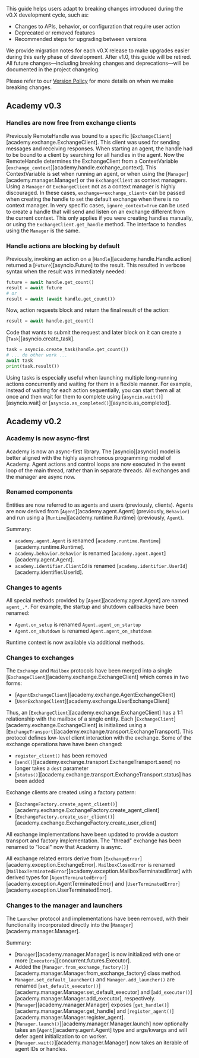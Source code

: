 This guide helps users adapt to breaking changes introduced during the v0.X development cycle, such as:

* Changes to APIs, behavior, or configuration that require user action
* Deprecated or removed features
* Recommended steps for upgrading between versions

We provide migration notes for each v0.X release to make upgrades easier during this early phase of development.
After v1.0, this guide will be retired.
All future changes—including breaking changes and deprecations—will be documented in the project changelog.

Please refer to our [Version Policy](version-policy.md) for more details on when we make breaking changes.

## Academy v0.3

### Handles are now free from exchange clients

Previously RemoteHandle was bound to a specific [`ExchangeClient`][academy.exchange.ExchangeClient].
This client was used for sending messages and receiving responses.
When starting an agent, the handle had to be bound to a client by searching for all handles in the agent.
Now the RemoteHandle determines the ExchangeClient from a ContextVariable [`exchange_context`][academy.handle.exchange_context].
This ContextVariable is set when running an agent, or when using the [`Manager`][academy.manager.Manager] or the `ExchangeClient` as context managers.
Using a `Manager` or `ExchangeClient` not as a context manager is highly discouraged.
In these cases, `exchange=<exchange_client>` can be passed when creating the handle to set the default exchange when there is no context manager.
In very specific cases, `ignore_context=True` can be used to create a handle that will send and listen on an exchange different from the current context.
This only applies if you were creating handles manually, or using the `ExchangeClient.get_handle` method. The interface to handles using the `Manager` is the same.

### Handle actions are blocking by default

Previously, invoking an action on a [`Handle`][academy.handle.Handle.action] returned a [`Future`][asyncio.Future] to the result.
This resulted in verbose syntax when the result was immediately needed:
```python
future = await handle.get_count()
result = await future
# or
result = await (await handle.get_count())
```

Now, action requests block and return the final result of the action:
```python
result = await handle.get_count()
```
Code that wants to submit the request and later block on it can create a [`Task`][asyncio.create_task].
```python
task = asyncio.create_task(handle.get_count())
# ... do other work ...
await task
print(task.result())
```
Using tasks is especially useful when launching multiple long-running actions concurrently and waiting for them in a flexible manner.
For example, instead of waiting for each action sequentially, you can start them all at once and then wait for them to complete using [`asyncio.wait()`][asyncio.wait] or [`asyncio.as_completed()`][asyncio.as_completed].


## Academy v0.2

### Academy is now async-first

Academy is now an async-first library.
The [asyncio][asyncio] model is better aligned with the highly asynchronous programming model of Academy.
Agent actions and control loops are now executed in the event loop of the main thread, rather than in separate threads.
All exchanges and the manager are async now.

### Renamed components

Entities are now referred to as agents and users (previously, clients).
Agents are now derived from [`Agent`][academy.agent.Agent] (previously, `Behavior`) and run using a [`Runtime`][academy.runtime.Runtime] (previously, `Agent`).

Summary:

* `academy.agent.Agent` is renamed [`academy.runtime.Runtime`][academy.runtime.Runtime].
* `academy.behavior.Behavior` is renamed [`academy.agent.Agent`][academy.agent.Agent].
* `academy.identifier.ClientId` is renamed [`academy.identifier.UserId`][academy.identifier.UserId].

### Changes to agents

All special methods provided by [`Agent`][academy.agent.Agent] are named `agent_.*`.
For example, the startup and shutdown callbacks have been renamed:

* `Agent.on_setup` is renamed `Agent.agent_on_startup`
* `Agent.on_shutdown` is renamed `Agent.agent_on_shutdown`

Runtime context is now available via additional methods.

### Changes to exchanges

The `Exchange` and `Mailbox` protocols have been merged into a single [`ExchangeClient`][academy.exchange.ExchangeClient] which comes in two forms:

* [`AgentExchangeClient`][academy.exchange.AgentExchangeClient]
* [`UserExchangeClient`][academy.exchange.UserExchangeClient]

Thus, an [`ExchangeClient`][academy.exchange.ExchangeClient] has a 1:1 relationship with the mailbox of a single entity.
Each [`ExchangeClient`][academy.exchange.ExchangeClient] is initialized using a [`ExchangeTransport`][academy.exchange.transport.ExchangeTransport].
This protocol defines low-level client interaction with the exchange.
Some of the exchange operations have have been changed:

* `register_client()` has been removed
* [`send()`][academy.exchange.transport.ExchangeTransport.send] no longer takes a `dest` parameter
* [`status()`][academy.exchange.transport.ExchangeTransport.status] has been added

Exchange clients are created using a factory pattern:

* [`ExchangeFactory.create_agent_client()`][academy.exchange.ExchangeFactory.create_agent_client]
* [`ExchangeFactory.create_user_client()`][academy.exchange.ExchangeFactory.create_user_client]

All exchange implementations have been updated to provide a custom transport and factory implementation.
The "thread" exchange has been renamed to "local" now that Academy is async.

All exchange related errors derive from [`ExchangeError`][academy.exception.ExchangeError].
`MailboxClosedError` is renamed [`MailboxTerminatedError`][academy.exception.MailboxTerminatedError] with derived types for [`AgentTerminatedError`][academy.exception.AgentTerminatedError] and [`UserTerminatedError`][academy.exception.UserTerminatedError].


### Changes to the manager and launchers

The `Launcher` protocol and implementations have been removed, with their functionality incorporated directly into the [`Manager`][academy.manager.Manager].

Summary:

* [`Manager`][academy.manager.Manager] is now initialized with one or more [`Executors`][concurrent.futures.Executor].
* Added the [`Manager.from_exchange_factory()`][academy.manager.Manager.from_exchange_factory] class method.
* `Manager.set_default_launcher()` and `Manager.add_launcher()` are renamed [`set_default_executor()`][academy.manager.Manager.set_default_executor] and [`add_executor()`][academy.manager.Manager.add_executor], respectively.
* [`Manager`][academy.manager.Manager] exposes [`get_handle()`][academy.manager.Manager.get_handle] and [`register_agent()`][academy.manager.Manager.register_agent].
* [`Manager.launch()`][academy.manager.Manager.launch] now optionally takes an [`Agent`][academy.agent.Agent] type and args/kwargs and will defer agent initialization to on worker.
* [`Manager.wait()`][academy.manager.Manager] now takes an iterable of agent IDs or handles.
